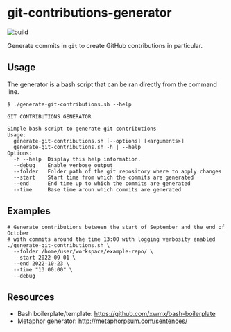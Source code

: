 # git-contributions-generator
![build](https://github.com/zlig/git-contributions-generator/actions/workflows/shellcheck.yml/badge.svg)

Generate commits in `git` to create GitHub contributions in particular.

## Usage

The generator is a bash script that can be ran directly from the command line.

```
$ ./generate-git-contributions.sh --help

GIT CONTRIBUTIONS GENERATOR

Simple bash script to generate git contributions
Usage:
  generate-git-contributions.sh [--options] [<arguments>]
  generate-git-contributions.sh -h | --help
Options:
  -h --help  Display this help information.
  --debug    Enable verbose output
  --folder   Folder path of the git repository where to apply changes
  --start    Start time from which the commits are generated
  --end      End time up to which the commits are generated
  --time     Base time aroun which commits are generated
```

## Examples

```
# Generate contributions between the start of September and the end of October
# with commits around the time 13:00 with logging verbosity enabled
./generate-git-contributions.sh \
  --folder /home/user/workspace/example-repo/ \
  --start 2022-09-01 \
  --end 2022-10-23 \
  --time "13:00:00" \
  --debug

```

## Resources

- Bash boilerplate/template: https://github.com/xwmx/bash-boilerplate
- Metaphor generator: http://metaphorpsum.com/sentences/
